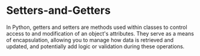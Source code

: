# Setters-and-Getters
In Python, getters and setters are methods used within classes to control access to and modification of an object's attributes. They serve as a means of encapsulation, allowing you to manage how data is retrieved and updated, and potentially add logic or validation during these operations.
